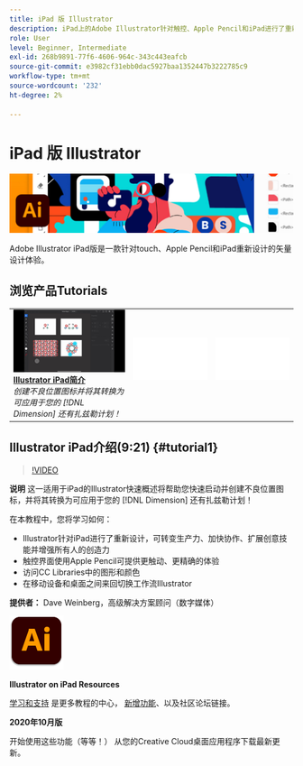 ```yaml
---
title: iPad 版 Illustrator
description: iPad上的Adobe Illustrator针对触控、Apple Pencil和iPad进行了重新构建，提供矢量设计体验
role: User
level: Beginner, Intermediate
exl-id: 268b9891-77f6-4606-964c-343c443eafcb
source-git-commit: e3982cf31ebb0dac5927baa1352447b3222785c9
workflow-type: tm+mt
source-wordcount: '232'
ht-degree: 2%

---
```


# iPad 版 Illustrator

![英雄图像教程](../assets/AIoniPad.jpg)

Adobe Illustrator iPad版是一款针对touch、Apple Pencil和iPad重新设计的矢量设计体验。

## 浏览产品Tutorials

<table style="table-layout:fixed">
<tr>
 <td>
   <a href="illustratoripad.md#tutorial1">
      <img alt="Illustrator iPad简介" src="../assets/illustrator-iPad_repeat_weinberg_thumbnail.jpg" />
   </a>
    <div>
   <a href="illustratoripad.md#tutorial1"><strong>Illustrator iPad简介</strong></a>
    </div>
    <em>创建不良位置图标并将其转换为可应用于您的 [!DNL Dimension] 还有扎兹勒计划！</em>
    <br>
  </td>
  <td>
    <img alt="间隔条" src="../assets/Whitespacer.png" />
    <div>
    <br>
  </td>
  <td>
    <img alt="间隔条" src="../assets/Whitespacer.png" />
    <div>
    <br>
  </td>
</tr>
</table>

## Illustrator iPad介绍(9:21) {#tutorial1}

>[!VIDEO](https://video.tv.adobe.com/v/326823?hidetitle=true)

**说明**
这一适用于iPad的Illustrator快速概述将帮助您快速启动并创建不良位置图标，并将其转换为可应用于您的 [!DNL Dimension] 还有扎兹勒计划！

在本教程中，您将学习如何：
* Illustrator针对iPad进行了重新设计，可转变生产力、加快协作、扩展创意技能并增强所有人的创造力
* 触控界面使用Apple Pencil可提供更触动、更精确的体验
* 访问CC Libraries中的图形和颜色
* 在移动设备和桌面之间来回切换工作流Illustrator

**提供者：**
Dave Weinberg，高级解决方案顾问（数字媒体）

![Illustrator on iPad徽标](../assets/ai_appicon_96.png)

**Illustrator on iPad Resources**

[学习和支持](https://helpx.adobe.com/support/illustrator.html) 是更多教程的中心， [新增功能](https://helpx.adobe.com/illustrator/using/whats-new/mobile-2021.html)、以及社区论坛链接。

**2020年10月版**

开始使用这些功能（等等！） 从您的Creative Cloud桌面应用程序下载最新更新。
